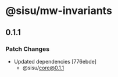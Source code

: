 # @sisu/mw-invariants

## 0.1.1

### Patch Changes

- Updated dependencies [776ebde]
  - @sisu/core@0.1.1
